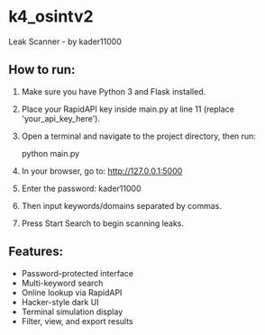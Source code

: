 # k4_osintv2
Leak Scanner - by kader11000

How to run:
-----------

1. Make sure you have Python 3 and Flask installed.
2. Place your RapidAPI key inside main.py at line 11 (replace 'your_api_key_here').
3. Open a terminal and navigate to the project directory, then run:

   python main.py

4. In your browser, go to: http://127.0.0.1:5000
5. Enter the password: kader11000
6. Then input keywords/domains separated by commas.
7. Press Start Search to begin scanning leaks.

Features:
---------
- Password-protected interface
- Multi-keyword search
- Online lookup via RapidAPI
- Hacker-style dark UI
- Terminal simulation display
- Filter, view, and export results
